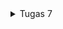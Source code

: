 <details>
<summary>Tugas 7</summary>

#### Elemen Dasar Flutter 
**Perbedaan utama antara stateless dan stateful widget dalam konteks pengembangan aplikasi Flutter**  
*   **Stateless widget** adalah widget yang statis / tidak berubah setelah widget dibuat. Dalam konteks stateless widget, widget ini tidak memiliki keadaan internal yang dapat berubah. Mereka hanya mengambil data yang diberikan melalui constructor dan menampilkan tampilan berdasarkan data tersebut. Sebagai contoh, widget seperti Text atau Icon biasanya bersifat stateless. Berbeda dengan stateful widget, **stateful widget** merupakan widget yang dinamis dan tampilan dari widget dapat berubah tergantung oleh respons terhadap event yang diberikan oleh pengguna atau saat menerima data. Beberapa contoh dari stateful widget adalah Checkbox, Radio, Slider, InkWell, Form, dan TextField  
  
**Sebutkan seluruh widget yang kamu gunakan untuk menyelesaikan tugas ini dan jelaskan fungsinya masing-masing.**
*   MyHomePage: widget untuk menampilkan halaman utama. Widget ini berisi komponen-komponen yang membentuk tampilan beranda aplikasi.
*   InventoryCard : widget untuk menampilkan/menampung setiap item card (tombol).  
*   Scaffold: Widget yang menyediakan struktur dasar untuk tampilan utama aplikasi, seperti AppBar, SnackBar, body, dll.
*   AppBar : widget berupa bar di bagian atas yang biasanya menampilkan judul aplikasi
*   SingleChildScrollView : idget untuk mengaplikasikan scroll pada konten yang melebihi ruang layar.
*   Padding : widget yang memberikan jarak/padding
*   Column :  widget untuk menyusun list dari `children` secara vertikal.
*   GridView :  widget yang dapat menyusun `children` dalam bentuk grid.
*   Material : widget yang memberikan efek visual Material Design, seperti InkWell
*   InkWell : widget yang merespon pada event `onTap` sehingga memberikan efek visual seperti gelombang tinta. 
*   SnackBar : widget untuk menampilkan elemen sementara di bagian bawah layar berupa *feedback* atau pesan kepada pengguna.
*   Text: widget untuk menampilkan teks
*   Icon: widget untuk wenampilkan ikon grafis.

**Cara mengimplementasikan checklist secara step-by-step**
*   Membuat sebuah program Flutter baru
    -   Membuat proyek Flutter baru dengan nama my_inventory dengan menjalakan kode berikut:
        ```ruby
        flutter create my_inventory
        ```
    -   Membuat file baru bernama `menu.dart` pada direktori `my_inventory/lib`
    -   Mengimport library yang dibutuhkan, seperti Material Design library
        ```ruby
        import 'package:flutter/material.dart';
        ```
    -   Membuat stateless widget berupa MyHomePage untuk menampilkan halaman utama
        ```ruby
        class MyHomePage extends StatelessWidget {
        MyHomePage({Key? key}) : super(key: key);
        ...
        }
        ```
    -   Mengimport `menu.dart` ke `main.dart` agar dapat menampilkan `MyHomePage()` saat aplikasi dijalankan
    -   Pada class MyHomePage di `menu.dart`, buat widget build untuk menampilkan UI pada layar. 
        ```ruby
        @override
        Widget build(BuildContext context) {
            return Scaffold(
            appBar: AppBar(
                title: const Text(
                'My Inventory',
                ),
                backgroundColor: Colors.grey,
            ),
            body: SingleChildScrollView(
                // Widget wrapper yang dapat discroll
                child: Padding(
                padding: const EdgeInsets.all(10.0), // Set padding dari halaman
                child: Column(
                    // Widget untuk menampilkan children secara vertikal
                    children: <Widget>[
                    const Padding(
                        padding: EdgeInsets.only(top: 10.0, bottom: 10.0),
                        // Widget Text untuk menampilkan tulisan dengan alignment center dan style yang sesuai
                        child: Text(
                        'My Inventory', // Text yang menandakan toko
                        textAlign: TextAlign.center,
                        style: TextStyle(
                            fontSize: 30,
                            fontWeight: FontWeight.bold,
                        ),
                        ),
                    ),
                    // Grid layout
                    GridView.count(
                        // Container pada card kita.
                        primary: true,
                        padding: const EdgeInsets.all(20),
                        crossAxisSpacing: 10,
                        mainAxisSpacing: 10,
                        crossAxisCount: 3,
                        shrinkWrap: true,
                        children: items.map((InventoryItem item) {
                        // Iterasi untuk setiap item
                        return InventoryCard(item);
                        }).toList(),
                    ),
                    ],
                ),
                ),
            ),
            );
        }
        ```
*   Membuat tiga tombol sederhana dengan ikon dan teks untuk: Melihat daftar item (Lihat Item), Menambah item (Tambah Item), Logout (Logout)  
    -   Membuat class untuk tombol.  
        Class tersebut mempunyai atribut untuk menampung ikon dan teks pada tombol 
        ```ruby
        class InventoryItem {
        final String name;
        final IconData icon;
        final Color color;

        InventoryItem(this.name, this.icon, this.color);
        }
        ```
        
    -   Membuat tombol
        ```ruby
        final List<InventoryItem> items = [
            InventoryItem("Lihat Item", Icons.checklist, Colors.lightGreen.shade900),
            InventoryItem("Tambah Item", Icons.add_shopping_cart, Colors.lightGreen.shade800),
            InventoryItem("Logout", Icons.logout, Colors.lightGreen.shade700),
        ];
        ```
    -   Memunculkan tombol pada tampilan layar dengan menggunakan GridView pada Widget build di MyHomePage
        ```ruby
        GridView.count(
            // Container pada card kita.
            ...
            children: items.map((InventoryItem item) {
            // Iterasi untuk setiap item
            return InventoryCard(item);
            }).toList(),
        ),
        ```
*   Memunculkan Snackbar dengan tulisan: "Kamu telah menekan tombol Lihat Item" ketika tombol Lihat Item ditekan., "Kamu telah menekan tombol Tambah Item" ketika tombol Tambah Item ditekan., "Kamu telah menekan tombol Logout" ketika tombol Logout ditekan.
    -   Membuat stateless widget InventoryCard sebagai struktur dari button InventoryItem
        ```ruby
        class InventoryCard extends StatelessWidget {
        final InventoryItem item;

        const InventoryCard(this.item, {super.key}); // Constructor

        @override
        Widget build(BuildContext context) {
            return Material(
            color: item.color,
            child: InkWell(
                // Area responsive terhadap sentuhan
                onTap: () {
                // Memunculkan SnackBar ketika diklik
                ScaffoldMessenger.of(context)
                    ..hideCurrentSnackBar()
                    ..showSnackBar(SnackBar(
                        content: Text("Kamu telah menekan tombol ${item.name}!")));
                },
                child: Container(
                // Container untuk menyimpan Icon dan Text
                padding: const EdgeInsets.all(8),
                child: Center(
                    child: Column(
                    mainAxisAlignment: MainAxisAlignment.center,
                    children: [
                        Icon(
                        item.icon,
                        color: Colors.white,
                        size: 30.0,
                        ),
                        const Padding(padding: EdgeInsets.all(3)),
                        Text(
                        item.name,
                        textAlign: TextAlign.center,
                        style: const TextStyle(color: Colors.white),
                        ),
                    ],
                    ),
                ),
                ),
            ),
            );
        }
        }
        ```
    -   Menambahkan event onTap dan widget SnackBar pada tombol agar memunculkan tulisan yang diinginkan
        ```ruby
        onTap: () {
        // Memunculkan SnackBar ketika diklik
        ScaffoldMessenger.of(context)
            ..hideCurrentSnackBar()
            ..showSnackBar(SnackBar(
                content: Text("Kamu telah menekan tombol ${item.name}!")));
        },
        ```

</details>